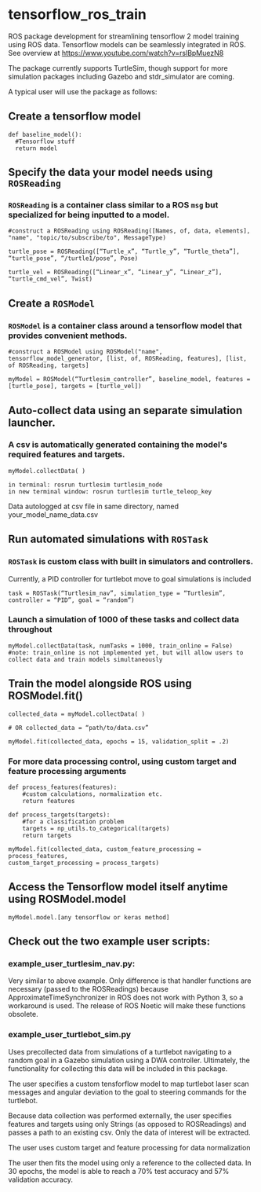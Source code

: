 # tensorflow_ros_train
ROS package development for streamlining tensorflow 2 model training using ROS data. Tensorflow models can be seamlessly integrated in ROS.
See overview at https://www.youtube.com/watch?v=rslBpMuezN8

The package currently supports TurtleSim, though support for more simulation packages including Gazebo and stdr_simulator are coming.

A typical user will use the package as follows:

## Create a tensorflow model
```
def baseline_model():
  #Tensorflow stuff
  return model
 ```
## Specify the data your model needs using `ROSReading`
### `ROSReading` is a container class similar to a ROS `msg` but specialized for being inputted to a model.
```
#construct a ROSReading using ROSReading([Names, of, data, elements], "name", "topic/to/subscribe/to", MessageType)

turtle_pose = ROSReading([“Turtle_x”, “Turtle_y”, “Turtle_theta”], “turtle_pose”, “/turtle1/pose”, Pose)

turtle_vel = ROSReading([“Linear_x”, “Linear_y”, “Linear_z”], “turtle_cmd_vel”, Twist)
```
## Create a `ROSModel`
### `ROSModel` is a container class around a tensorflow model that provides convenient methods.
```
#construct a ROSModel using ROSModel("name", tensorflow_model_generator, [list, of, ROSReading, features], [list, of ROSReading, targets]

myModel = ROSModel(“Turtlesim_controller”, baseline_model, features = [turtle_pose], targets = [turtle_vel])
```
## Auto-collect data using an separate simulation launcher. 
### A csv is automatically generated containing the model's required features and targets.
```
myModel.collectData( )

in terminal: rosrun turtlesim turtlesim_node
in new terminal window: rosrun turtlesim turtle_teleop_key
```
Data autologged at csv file in same directory, named your_model_name_data.csv

## Run automated simulations with `ROSTask`
### `ROSTask` is custom class with built in simulators and controllers.

Currently, a PID controller for turtlebot move to goal simulations is included
```
task = ROSTask(“Turtlesim_nav”, simulation_type = “Turtlesim”, controller = “PID”, goal = “random”)
```
### Launch a simulation of 1000 of these tasks and collect data throughout
```
myModel.collectData(task, numTasks = 1000, train_online = False)
#note: train_online is not implemented yet, but will allow users to collect data and train models simultaneously 
```
## Train the model alongside ROS using ROSModel.fit()
```
collected_data = myModel.collectData( ) 

# OR collected_data = “path/to/data.csv”

myModel.fit(collected_data, epochs = 15, validation_split = .2) 

```
### For more data processing control, using custom target and feature processing arguments
```
def process_features(features):
    #custom calculations, normalization etc.
    return features

def process_targets(targets):
    #for a classification problem
    targets = np_utils.to_categorical(targets)
    return targets
    
myModel.fit(collected_data, custom_feature_processing = process_features,
custom_target_processing = process_targets)

```
## Access the Tensorflow model itself anytime using ROSModel.model
```
myModel.model.[any tensorflow or keras method]
```
## Check out the two example user scripts:

### example_user_turtlesim_nav.py:
Very similar to above example. Only difference is that handler functions are necessary (passed to the ROSReadings) because ApproximateTimeSynchronizer in ROS does not work with Python 3, so a workaround is used. The release of ROS Noetic will make these functions obsolete.

### example_user_turtlebot_sim.py
Uses precollected data from simulations of a turtlebot navigating to a random goal in a Gazebo simulation using a DWA controller. Ultimately, the functionality for collecting this data will be included in this package.

The user specifies a custom tensforflow model to map turtlebot laser scan messages and angular deviation to the goal to steering commands for the turtlebot.

Because data collection was performed externally, the user specifies features and targets using only Strings (as opposed to ROSReadings) and passes a path to an existing csv. Only the data of interest will be extracted.

The user uses custom target and feature processing for data normalization

The user then fits the model using only a reference to the collected data. In 30 epochs, the model is able to reach a 70% test accuracy and 57% validation accuracy.







